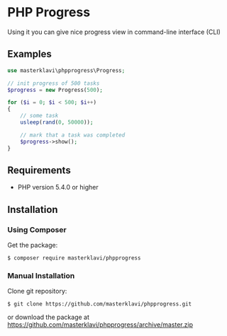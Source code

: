 
# PHP Progress

Using it you can give nice progress view in command-line interface (CLI)

## Examples

```PHP
use masterklavi\phpprogress\Progress;

// init progress of 500 tasks
$progress = new Progress(500);

for ($i = 0; $i < 500; $i++)
{
    // some task
    usleep(rand(0, 50000));

    // mark that a task was completed
    $progress->show();
}
```


## Requirements

- PHP version 5.4.0 or higher


## Installation

### Using Composer

Get the package:
```
$ composer require masterklavi/phpprogress
```

### Manual Installation

Clone git repository:
```
$ git clone https://github.com/masterklavi/phpprogress.git
```
or download the package at https://github.com/masterklavi/phpprogress/archive/master.zip
